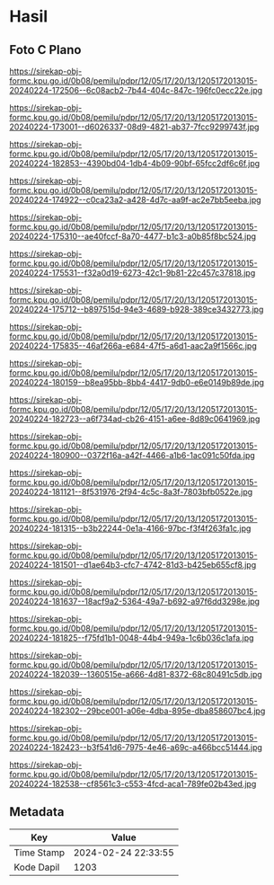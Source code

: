 # Hasil

## Foto C Plano

https://sirekap-obj-formc.kpu.go.id/0b08/pemilu/pdpr/12/05/17/20/13/1205172013015-20240224-172506--6c08acb2-7b44-404c-847c-196fc0ecc22e.jpg

https://sirekap-obj-formc.kpu.go.id/0b08/pemilu/pdpr/12/05/17/20/13/1205172013015-20240224-173001--d6026337-08d9-4821-ab37-7fcc9299743f.jpg

https://sirekap-obj-formc.kpu.go.id/0b08/pemilu/pdpr/12/05/17/20/13/1205172013015-20240224-182853--4390bd04-1db4-4b09-90bf-65fcc2df6c6f.jpg

https://sirekap-obj-formc.kpu.go.id/0b08/pemilu/pdpr/12/05/17/20/13/1205172013015-20240224-174922--c0ca23a2-a428-4d7c-aa9f-ac2e7bb5eeba.jpg

https://sirekap-obj-formc.kpu.go.id/0b08/pemilu/pdpr/12/05/17/20/13/1205172013015-20240224-175310--ae40fccf-8a70-4477-b1c3-a0b85f8bc524.jpg

https://sirekap-obj-formc.kpu.go.id/0b08/pemilu/pdpr/12/05/17/20/13/1205172013015-20240224-175531--f32a0d19-6273-42c1-9b81-22c457c37818.jpg

https://sirekap-obj-formc.kpu.go.id/0b08/pemilu/pdpr/12/05/17/20/13/1205172013015-20240224-175712--b897515d-94e3-4689-b928-389ce3432773.jpg

https://sirekap-obj-formc.kpu.go.id/0b08/pemilu/pdpr/12/05/17/20/13/1205172013015-20240224-175835--46af266a-e684-47f5-a6d1-aac2a9f1566c.jpg

https://sirekap-obj-formc.kpu.go.id/0b08/pemilu/pdpr/12/05/17/20/13/1205172013015-20240224-180159--b8ea95bb-8bb4-4417-9db0-e6e0149b89de.jpg

https://sirekap-obj-formc.kpu.go.id/0b08/pemilu/pdpr/12/05/17/20/13/1205172013015-20240224-182723--a6f734ad-cb26-4151-a6ee-8d89c0641969.jpg

https://sirekap-obj-formc.kpu.go.id/0b08/pemilu/pdpr/12/05/17/20/13/1205172013015-20240224-180900--0372f16a-a42f-4466-a1b6-1ac091c50fda.jpg

https://sirekap-obj-formc.kpu.go.id/0b08/pemilu/pdpr/12/05/17/20/13/1205172013015-20240224-181121--8f531976-2f94-4c5c-8a3f-7803bfb0522e.jpg

https://sirekap-obj-formc.kpu.go.id/0b08/pemilu/pdpr/12/05/17/20/13/1205172013015-20240224-181315--b3b22244-0e1a-4166-97bc-f3f4f263fa1c.jpg

https://sirekap-obj-formc.kpu.go.id/0b08/pemilu/pdpr/12/05/17/20/13/1205172013015-20240224-181501--d1ae64b3-cfc7-4742-81d3-b425eb655cf8.jpg

https://sirekap-obj-formc.kpu.go.id/0b08/pemilu/pdpr/12/05/17/20/13/1205172013015-20240224-181637--18acf9a2-5364-49a7-b692-a97f6dd3298e.jpg

https://sirekap-obj-formc.kpu.go.id/0b08/pemilu/pdpr/12/05/17/20/13/1205172013015-20240224-181825--f75fd1b1-0048-44b4-949a-1c6b036c1afa.jpg

https://sirekap-obj-formc.kpu.go.id/0b08/pemilu/pdpr/12/05/17/20/13/1205172013015-20240224-182039--1360515e-a666-4d81-8372-68c80491c5db.jpg

https://sirekap-obj-formc.kpu.go.id/0b08/pemilu/pdpr/12/05/17/20/13/1205172013015-20240224-182302--29bce001-a06e-4dba-895e-dba858607bc4.jpg

https://sirekap-obj-formc.kpu.go.id/0b08/pemilu/pdpr/12/05/17/20/13/1205172013015-20240224-182423--b3f541d6-7975-4e46-a69c-a466bcc51444.jpg

https://sirekap-obj-formc.kpu.go.id/0b08/pemilu/pdpr/12/05/17/20/13/1205172013015-20240224-182538--cf8561c3-c553-4fcd-aca1-789fe02b43ed.jpg


## Metadata

| Key        | Value               |
| ---------- | ------------------- |
| Time Stamp | 2024-02-24 22:33:55 |
| Kode Dapil | 1203                |




